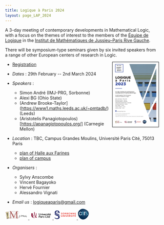 ```yaml
---
title: Logique à Paris 2024
layout: page_LAP_2024
---
```

A 3-day meeting of contemporary developments in Mathematical Logic,
with a focus on the themes of interest to the members of the
[Équipe de Logique][LM] in the [Institut de Mathématiques de Jussieu–Paris Rive Gauche][IMJ-PRG].

There will be symposium-type seminars given by six invited speakers from a range of other European centers of research in Logic.

<a href="/LAP2024/LAP2024.pdf"><img src="/LAP2024/LAP2024.jpg" width="30%" style="float:right;border: 1px solid black;"></a>

- <a class="linkdebugmain" href="https://forms.gle/diKmdS5dMA7nT7hW6">Registration</a>
- _Dates_ : 29th February -- 2nd March 2024
- _Speakers_ :
	- Simon André (IMJ-PRG, Sorbonne)
	- Alexi BG (Ohio State)
	- (Andrew Brooke-Taylor](https://www1.maths.leeds.ac.uk/~pmtadb/) (Leeds)
	- (Aristotelis Panagiotopoulos)[https://apanagiotopoulos.org/] (Carnegie Mellon)
- _Location_ : TBC, Campus Grandes Moulins, Université Paris Cité, 75013 Paris
	- [plan of Halle aux Farines][HAF]
	- [plan of campus][campus]

- _Organisers_ : 
	- Sylvy Anscombe 
	- Vincent Bagayoko
	- Hervé Fournier
	- Alessandro Vignati
- _Email us_ : [logiqueaparis@gmail.com](mailto:logiqueaparis@gmail.com)

[campus]: /IMAGES/plan_campus.png
[HAF]: /IMAGES/plan_HAF.png

<a href="/ICONS/imj-prg.png"><img src="/ICONS/imj-prg.png" alt="IMJ-PRG" width="15%">
<a href="/ICONS/upc.png"><img src="/ICONS/upc.png" alt="Université Paris Cité" width="15%">
<a href="/ICONS/sorbonne.png"><img src="/ICONS/sorbonne.png" alt="Sorbonne Université" width="15%">
<a href="/ICONS/cnrs.png"><img src="/ICONS/cnrs.png" alt="CNRS" width="7%">

[UPC]:  https://u-paris.fr/
[IMJ-PRG]: https://www.imj-prg.fr/
[LM]:   https://www.imj-prg.fr/lm/
